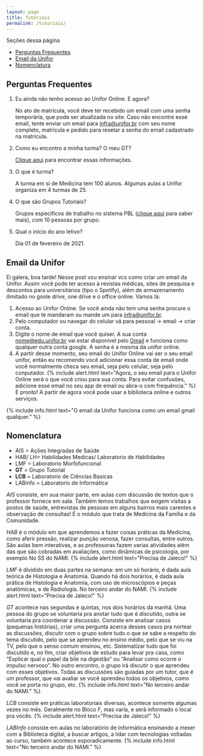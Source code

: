 ```yaml
---
layout: page
title: Tutoriais
permalink: /tutoriais/
---
```

Seções dessa página
- [Perguntas Frequentes](#perguntas-frequentes)
- [Email da Unifor](#email-da-unifor)
- [Nomenclatura](#nomenclatura)

## Perguntas Frequentes

 1. Eu ainda não tenho acesso ao Unifor Online. E agora?  

	No ato de matrícula, você deve ter recebido um email com uma senha temporária, que pode ser atualizada no site. Caso não encontre esse email, tente enviar um email para [infra@unifor.br](mailto:infra@unifor.br) com seu nome completo, matrícula e pedido para resetar a senha do email cadastrado na matrícula.
 1. Como eu encontro a minha turma? O meu GT?  

	 [Clique aqui](https://raw.githubusercontent.com/t30unifor/t30/master/turmas.pdf) para encontrar essas informações.
 1. O que é turma?  

	A turma em si de Medicina tem 100 alunos. Algumas aulas a Unifor organiza em 4 turmas de 25.
 1. O que são Grupos Tutoriais?  

	 Grupos específicos de trabalho no sistema PBL ([clique aqui](https://www.soulmedicina.com.br/noticia/25/conheca-o-metodo-pbl-na-medicina-/) para saber mais), com 10 pessoas por grupo. 
 1. Qual o início do ano letivo?  
	
	 Dia 01 de fevereiro de 2021.

## Email da Unifor

Ei galera, boa tarde! Nesse post vou ensinar vcs como criar um email da Unifor. Assim você pode ter acesso à revistas médicas, sites de pesquisa e descontos para universitários (tipo o Spotify), além de armazenamento ilimitado no goole drive, one drive e o office online.
Vamos lá:
1. Acesso ao Unifor Online. Se você ainda não tem uma senha procure o email que te mandaram ou mande um para [infra@unifor.br](mailto:infra@unifor.br).
1. Pelo computador ou navegar do celular vá para pessoal -> email -> criar conta.
1. Digite o nome de email que você quiser. A sua conta nome@edu.unifor.br vai estar disponível pelo [Gmail](gmail.com) e funciona como qualquer outra conta google. A senha é a mesma da unifor online.
1. A partir desse momento, seu email do Unifor Online vai ser o seu email unifor, então eu recomendo você adicionar essa conta de email onde você normalmente checa seu email, seja pelo celular, seja pelo conputador.
{% include alert.html text="Agora, o seu email para o Unifor Online será o que você criou para sua conta. Para evitar confusões, adicione esse email no seu app de email ou abra-o com frequência." %}
E pronto! A partir de agora você pode usar a biblioteca online e outros serviços.

{% include info.html text="O email da Unifor funciona como um email gmail qualquer." %}

## Nomenclatura

- AIS = Ações Integradas de Saúde 
- HAB/ LH= Habilidades Medicas/ Laboratorio de Habilidades
- LMF = Laboratorio Morfofuncional 
- **GT** = Grupo Tutorial
- **LCB** = Laboratorio de Ciências Basicas
- LABinfo = Laboratorio de Informática

*AIS* consiste, em sua maior parte, em aulas com discussão de textos que o professor fornece em sala. Também temos trabalhos que exigem visitas a postos de saúde, entrevistas de pessoas em alguns bairros mais carentes e observação de consultas! É o módulo que trata de Medicina da Família e da Comunidade.  

*HAB* é o módulo em que aprendemos a fazer coisas práticas da Medicina, como aferir pressão, realizar punção venosa, fazer consultas, entre outros. São aulas bem interativas, e as professoras fazem varias atividades além das que são cobradas em avaliações, como dinâmicas de psicologia, por exemplo No SS do NAMI.
{% include alert.html text="Precisa de Jaleco!" %}


*LMF* é dividido em duas partes na semana: em um só horário, é dada aula teórica de Histologia e Anatomia. Quando há dois horários, é dada aula prática de Histologia e Anatomia, com uso de microscópios e peças anatômicas, e de Radiologia. No terceiro andar do NAMI.
{% include alert.html text="Precisa de Jaleco!" %}

*GT* acontece nas segundas e quintas, nos dois horários da manhã. Uma pessoa do grupo se voluntaria pra anotar tudo que é discutido, outra se voluntaria pra coordenar a discussão. Consiste em analisar casos (pequenas histórias), criar uma pergunta acerca desses casos pra nortear as discussões, discutir com o grupo sobre tudo o que se sabe a respeito do tema discutido, pelo que se aprendeu no ensino médio, pelo que se viu na TV, pelo que o senso comum ensinou, etc. Sistematizar tudo que foi discutido e, no fim, criar objetivos de estudo para levar pra casa, como “Explicar qual o papel da bile na digestão” ou “Analisar como ocorre o impulso nervoso”. No outro encontro, o grupo irá discutir o que aprendeu com esses objetivos. Todas as discussões são guiadas por um tutor, que é um professor, que vai avaliar se você aprendeu todos os objetivos, como você se porta no grupo, etc.
{% include info.html text="No terceiro andar do NAMI." %}

*LCB* consiste em práticas laboratoriais diversas, acontece somente algumas vezes no mês. Geralmente no Bloco F, mas varia, e será informado o local pra vocês.
{% include alert.html text="Precisa de Jaleco!" %}

*LABInfo* consiste em aulas no laboratório de informática ensinando a mexer com a Biblioteca digital, a buscar artigos, a lidar com tecnologias voltadas ao curso, também acontece esporadicamente. 
{% include info.html text="No terceiro andar do NAMI." %}
<!--stackedit_data:
eyJoaXN0b3J5IjpbMjU2MzU4ODIzLC0xMDkxMjA1Nzg4LDExMT
c1MzU1MzMsMTM0NzExMjEyNyw4NzAwMTU3NTYsLTQyNTE1Nzc4
MCwtMjA0ODQ2NjEyNl19
-->